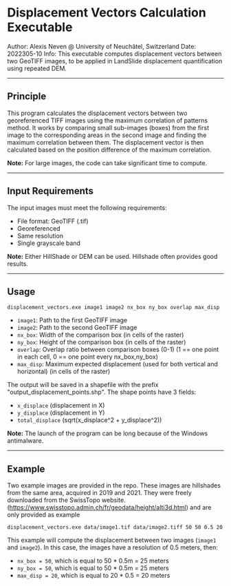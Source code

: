 # Displacement Vectors Calculation Executable

Author: Alexis Neven @ University of Neuchâtel, Switzerland
Date: 2022305-10
Info: This executable computes displacement vectors between two GeoTIFF images, to be applied in LandSlide displacement quantification using repeated DEM.

---

## Principle

This program calculates the displacement vectors between two georeferenced TIFF images using the maximum correlation of patterns method. It works by comparing small sub-images (boxes) from the first image to the corresponding areas in the second image and finding the maximum correlation between them. The displacement vector is then calculated based on the position difference of the maximum correlation.

**Note:** For large images, the code can take significant time to compute.

---

## Input Requirements

The input images must meet the following requirements:
- File format: GeoTIFF (.tif)
- Georeferenced
- Same resolution
- Single grayscale band

**Note:** Either HillShade or DEM can be used. Hillshade often provides good results.

---

## Usage

```displacement_vectors.exe image1 image2 nx_box ny_box overlap max_disp```

- `image1`: Path to the first GeoTIFF image
- `image2`: Path to the second GeoTIFF image
- `nx_box`: Width of the comparison box (in cells of the raster)
- `ny_box`: Height of the comparison box (in cells of the raster)
- `overlap`: Overlap ratio between comparison boxes (0-1) (1 == one point in each cell, 0 == one point every nx_box,ny_box)
- `max_disp`: Maximum expected displacement (used for both vertical and horizontal) (in cells of the raster)

The output will be saved in a shapefile with the prefix "output_displacement_points.shp". The shape points have 3 fields:
- `x_displace` (displacement in X)
- `y_displace` (displacement in Y)
- `total_displace` (sqrt(x_displace^2 + y_displace^2))

**Note:** The launch of the program can be long because of the Windows antimalware.

---

## Example

Two example images are provided in the repo. These images are hillshades from the same area, acquired in 2019 and 2021. They were freely downloaded from the SwissTopo website. (https://www.swisstopo.admin.ch/fr/geodata/height/alti3d.html) and are only provided as example

```displacement_vectors.exe data/image1.tif data/image2.tiff 50 50 0.5 20```

This example will compute the displacement between two images (`image1` and `image2`). In this case, the images have a resolution of 0.5 meters, then:

- `nx_box = 50`, which is equal to 50 * 0.5m = 25 meters
- `ny_box = 50`, which is equal to 50 * 0.5m = 25 meters
- `max_disp = 20`, which is equal to 20 * 0.5 = 20 meters

